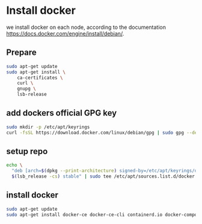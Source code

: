 # Install docker

we install docker on each node, according to the documentation https://docs.docker.com/engine/install/debian/.

## Prepare

``` bash
sudo apt-get update
sudo apt-get install \
    ca-certificates \
    curl \
    gnupg \
    lsb-release
```

## add dockers official GPG key

``` bash
sudo mkdir -p /etc/apt/keyrings
curl -fsSL https://download.docker.com/linux/debian/gpg | sudo gpg --dearmor -o /etc/apt/keyrings/docker.gpg
```

## setup repo

``` bash
echo \
  "deb [arch=$(dpkg --print-architecture) signed-by=/etc/apt/keyrings/docker.gpg] https://download.docker.com/linux/debian \
  $(lsb_release -cs) stable" | sudo tee /etc/apt/sources.list.d/docker.list > /dev/null
```

## install docker

``` bash
sudo apt-get update
sudo apt-get install docker-ce docker-ce-cli containerd.io docker-compose-plugin
```

